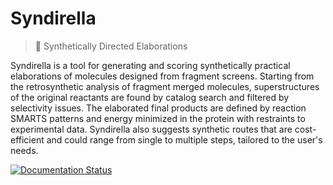# Syndirella
> 👑 Synthetically Directed Elaborations

Syndirella is a tool for generating and scoring synthetically practical elaborations of molecules designed from fragment screens. Starting from the retrosynthetic analysis of fragment merged molecules, superstructures of the original reactants are found by catalog search and filtered by selectivity issues. The elaborated final products are defined by reaction SMARTS patterns and energy minimized in the protein with restraints to experimental data. Syndirella also suggests synthetic routes that are cost-efficient and could range from single to multiple steps, tailored to the user's needs.

[![Documentation Status](https://readthedocs.org/projects/syndirella/badge/?version=latest)](https://syndirella.readthedocs.io/en/latest/?badge=latest)

